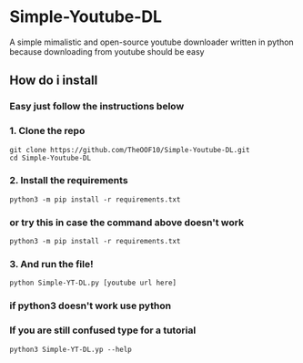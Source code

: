 # Simple-Youtube-DL
A simple mimalistic and open-source youtube downloader written in python because downloading from youtube should be easy
## How do i install
### Easy just follow the instructions below
### 1. Clone the repo
```
git clone https://github.com/TheOOF10/Simple-Youtube-DL.git
cd Simple-Youtube-DL
```
### 2. Install the requirements
```
python3 -m pip install -r requirements.txt
```
### or try this in case the command above doesn't work
```
python3 -m pip install -r requirements.txt
```
### 3. And run the file!
```
python Simple-YT-DL.py [youtube url here]
```
### if python3 doesn't work use python
### If you are still confused type for a tutorial
```
python3 Simple-YT-DL.yp --help
```
